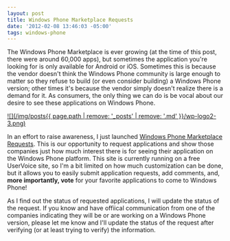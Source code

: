 ```yaml
---
layout: post
title: Windows Phone Marketplace Requests
date: '2012-02-08 13:46:03 -05:00'
tags: windows-phone
---
```


The Windows Phone Marketplace is ever growing (at the time of this post, there were around 60,000 apps), but sometimes the application you're looking for is only available for Android or iOS. Sometimes this is because the vendor doesn't think the Windows Phone community is large enough to matter so they refuse to build (or even consider building) a Windows Phone version; other times it's because the vendor simply doesn't realize there is a demand for it. As consumers, the only thing we can do is be vocal about our desire to see these applications on Windows Phone.

[![](/img/posts{{ page.path | remove: '_posts' | remove: '.md' }}/wp-logo2-3.png)](http://wprequests.uservoice.com/)

In an effort to raise awareness, I just launched [Windows Phone Marketplace Requests](http://wprequests.uservoice.com/). This is our opportunity to request applications and show those companies just how much interest there is for seeing their application on the Windows Phone platform. This site is currently running on a free UserVoice site, so I'm a bit limited on how much customization can be done, but it allows you to easily submit application requests, add comments, and, **more importantly, vote** for your favorite applications to come to Windows Phone!

As I find out the status of requested applications, I will update the status of the request. If you know and have offiical communication from one of the companies indicating they will be or are working on a Windows Phone version, please let me know and I'll update the status of the request after verifying (or at least trying to verify) the information.
